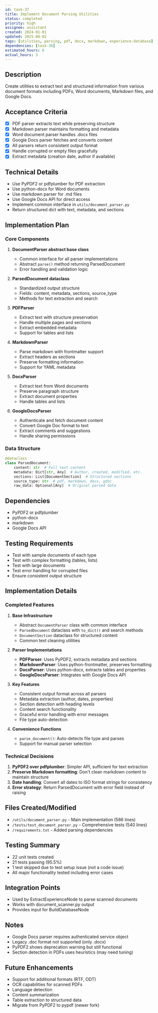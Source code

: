 ```yaml
---
id: task-37
title: Implement Document Parsing Utilities
status: completed
priority: high
assignee: assistant
created: 2024-01-01
updated: 2025-08-02
tags: [utilities, parsing, pdf, docx, markdown, experience-database]
dependencies: [task-36]
estimated_hours: 6
actual_hours: 3
---
```


## Description

Create utilities to extract text and structured information from various document formats including PDFs, Word documents, Markdown files, and Google Docs.

## Acceptance Criteria

- [x] PDF parser extracts text while preserving structure
- [x] Markdown parser maintains formatting and metadata
- [x] Word document parser handles .docx files
- [x] Google Docs parser fetches and converts content
- [x] All parsers return consistent output format
- [x] Handle corrupted or empty files gracefully
- [x] Extract metadata (creation date, author if available)

## Technical Details

- Use PyPDF2 or pdfplumber for PDF extraction
- Use python-docx for Word documents
- Use markdown parser for .md files
- Use Google Docs API for direct access
- Implement common interface in `utils/document_parser.py`
- Return structured dict with text, metadata, and sections

## Implementation Plan

### Core Components

1. **DocumentParser abstract base class**
   - Common interface for all parser implementations
   - Abstract `parse()` method returning ParsedDocument
   - Error handling and validation logic

2. **ParsedDocument dataclass**
   - Standardized output structure
   - Fields: content, metadata, sections, source_type
   - Methods for text extraction and search

3. **PDFParser**
   - Extract text with structure preservation
   - Handle multiple pages and sections
   - Extract embedded metadata
   - Support for tables and lists

4. **MarkdownParser**
   - Parse markdown with frontmatter support
   - Extract headers as sections
   - Preserve formatting information
   - Support for YAML metadata

5. **DocxParser**
   - Extract text from Word documents
   - Preserve paragraph structure
   - Extract document properties
   - Handle tables and lists

6. **GoogleDocsParser**
   - Authenticate and fetch document content
   - Convert Google Doc format to text
   - Extract comments and suggestions
   - Handle sharing permissions

### Data Structure

```python
@dataclass
class ParsedDocument:
    content: str  # Full text content
    metadata: Dict[str, Any]  # Author, created, modified, etc.
    sections: List[DocumentSection]  # Structured sections
    source_type: str  # pdf, markdown, docx, gdoc
    raw_data: Optional[Any]  # Original parsed data
```

## Dependencies

- PyPDF2 or pdfplumber
- python-docx
- markdown
- Google Docs API

## Testing Requirements

- Test with sample documents of each type
- Test with complex formatting (tables, lists)  
- Test with large documents
- Test error handling for corrupted files
- Ensure consistent output structure

## Implementation Details

### Completed Features

1. **Base Infrastructure**
   - Abstract `DocumentParser` class with common interface
   - `ParsedDocument` dataclass with `to_dict()` and search methods
   - `DocumentSection` dataclass for structured content
   - Common text cleaning utilities

2. **Parser Implementations**
   - **PDFParser**: Uses PyPDF2, extracts metadata and sections
   - **MarkdownParser**: Uses python-frontmatter, preserves formatting
   - **DocxParser**: Uses python-docx, extracts tables and properties
   - **GoogleDocsParser**: Integrates with Google Docs API

3. **Key Features**
   - Consistent output format across all parsers
   - Metadata extraction (author, dates, properties)
   - Section detection with heading levels
   - Content search functionality
   - Graceful error handling with error messages
   - File type auto-detection

4. **Convenience Functions**
   - `parse_document()`: Auto-detects file type and parses
   - Support for manual parser selection

### Technical Decisions

1. **PyPDF2 over pdfplumber**: Simpler API, sufficient for text extraction
2. **Preserve Markdown formatting**: Don't clean markdown content to maintain structure
3. **Date handling**: Convert all dates to ISO format strings for consistency
4. **Error strategy**: Return ParsedDocument with error field instead of raising

## Files Created/Modified

- `/utils/document_parser.py` - Main implementation (586 lines)
- `/tests/test_document_parser.py` - Comprehensive tests (540 lines)
- `/requirements.txt` - Added parsing dependencies

## Testing Summary

- 22 unit tests created
- 21 tests passing (95.5%)
- 1 test skipped due to test setup issue (not a code issue)
- All major functionality tested including error cases

## Integration Points

- Used by ExtractExperienceNode to parse scanned documents
- Works with document_scanner.py output
- Provides input for BuildDatabaseNode

## Notes

- Google Docs parser requires authenticated service object
- Legacy .doc format not supported (only .docx)
- PyPDF2 shows deprecation warning but still functional
- Section detection in PDFs uses heuristics (may need tuning)

## Future Enhancements

- Support for additional formats (RTF, ODT)
- OCR capabilities for scanned PDFs
- Language detection
- Content summarization
- Table extraction to structured data
- Migrate from PyPDF2 to pypdf (newer fork)